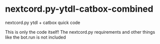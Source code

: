 # nextcord.py-ytdl-catbox-combined
nextcord.py ytdl + catbox quick code

This is only the code itself!
The nextcord.py requirements and other things like the bot.run is not included
